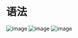# 语法
![image](https://github.com/user-attachments/assets/0851e78b-0b67-4374-9a95-76ba9294f1f3)
![image](https://github.com/user-attachments/assets/4861e129-8f5f-4add-9648-906828a62e0e)
![image](https://github.com/user-attachments/assets/76712490-5dd4-4ed1-a4b0-af154900ab35)

